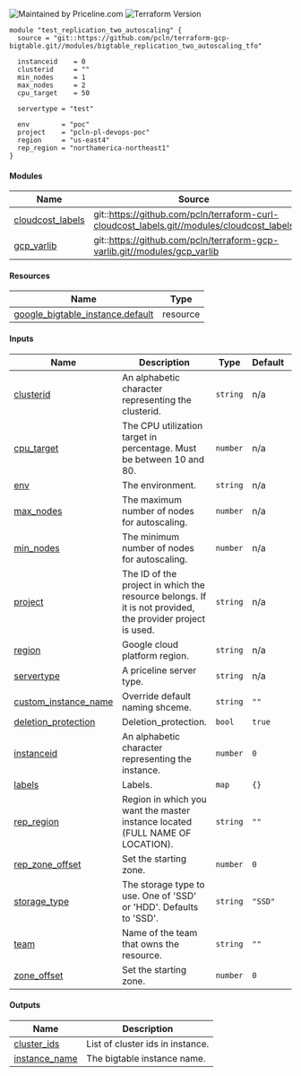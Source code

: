 ![Maintained by Priceline.com](https://img.shields.io/badge/maintained%20by-priceline.com-blue)
![Terraform Version](https://img.shields.io/badge/tf-%3E%3D0.12.0-blue.svg)

```
module "test_replication_two_autoscaling" {
  source = "git::https://github.com/pcln/terraform-gcp-bigtable.git//modules/bigtable_replication_two_autoscaling_tfo"

  instanceid    = 0
  clusterid     = ""
  min_nodes     = 1
  max_nodes     = 2
  cpu_target    = 50

  servertype = "test"

  env        = "poc"
  project    = "pcln-pl-devops-poc"
  region     = "us-east4"
  rep_region = "northamerica-northeast1"
}
```

<!-- BEGIN_TF_DOCS -->
#### Modules

| Name | Source | Version |
|------|--------|---------|
| <a name="module_cloudcost_labels"></a> [cloudcost_labels](#module_cloudcost_labels) | git::https://github.com/pcln/terraform-curl-cloudcost_labels.git//modules/cloudcost_labels | n/a |
| <a name="module_gcp_varlib"></a> [gcp_varlib](#module_gcp_varlib) | git::https://github.com/pcln/terraform-gcp-varlib.git//modules/gcp_varlib | n/a |

#### Resources

| Name | Type |
|------|------|
| [google_bigtable_instance.default](https://registry.terraform.io/providers/hashicorp/google/latest/docs/resources/bigtable_instance) | resource |

#### Inputs

| Name | Description | Type | Default | Required |
|------|-------------|------|---------|:--------:|
| <a name="input_clusterid"></a> [clusterid](#input_clusterid) | An alphabetic character representing the clusterid. | `string` | n/a | yes |
| <a name="input_cpu_target"></a> [cpu_target](#input_cpu_target) | The CPU utilization target in percentage. Must be between 10 and 80. | `number` | n/a | yes |
| <a name="input_env"></a> [env](#input_env) | The environment. | `string` | n/a | yes |
| <a name="input_max_nodes"></a> [max_nodes](#input_max_nodes) | The maximum number of nodes for autoscaling. | `number` | n/a | yes |
| <a name="input_min_nodes"></a> [min_nodes](#input_min_nodes) | The minimum number of nodes for autoscaling. | `number` | n/a | yes |
| <a name="input_project"></a> [project](#input_project) | The ID of the project in which the resource belongs. If it is not provided, the provider project is used. | `string` | n/a | yes |
| <a name="input_region"></a> [region](#input_region) | Google cloud platform region. | `string` | n/a | yes |
| <a name="input_servertype"></a> [servertype](#input_servertype) | A priceline server type. | `string` | n/a | yes |
| <a name="input_custom_instance_name"></a> [custom_instance_name](#input_custom_instance_name) | Override default naming shceme. | `string` | `""` | no |
| <a name="input_deletion_protection"></a> [deletion_protection](#input_deletion_protection) | Deletion_protection. | `bool` | `true` | no |
| <a name="input_instanceid"></a> [instanceid](#input_instanceid) | An alphabetic character representing the instance. | `number` | `0` | no |
| <a name="input_labels"></a> [labels](#input_labels) | Labels. | `map` | `{}` | no |
| <a name="input_rep_region"></a> [rep_region](#input_rep_region) | Region in which you want the master instance located (FULL NAME OF LOCATION). | `string` | `""` | no |
| <a name="input_rep_zone_offset"></a> [rep_zone_offset](#input_rep_zone_offset) | Set the starting zone. | `number` | `0` | no |
| <a name="input_storage_type"></a> [storage_type](#input_storage_type) | The storage type to use. One of 'SSD' or 'HDD'. Defaults to 'SSD'. | `string` | `"SSD"` | no |
| <a name="input_team"></a> [team](#input_team) | Name of the team that owns the resource. | `string` | `""` | no |
| <a name="input_zone_offset"></a> [zone_offset](#input_zone_offset) | Set the starting zone. | `number` | `0` | no |

#### Outputs

| Name | Description |
|------|-------------|
| <a name="output_cluster_ids"></a> [cluster_ids](#output_cluster_ids) | List of cluster ids in instance. |
| <a name="output_instance_name"></a> [instance_name](#output_instance_name) | The bigtable instance name. |
<!-- END_TF_DOCS -->

